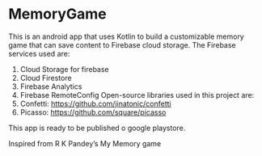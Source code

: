 # MemoryGame
This is an android app that uses Kotlin to build a customizable memory game that can save content to Firebase cloud storage.  The Firebase services used are: 
1.	Cloud Storage for firebase
2.	Cloud Firestore
3.	Firebase Analytics
4.	Firebase RemoteConfig 
Open-source libraries used in this project are:
1.	Confetti: https://github.com/jinatonic/confetti 
2.	Picasso: https://github.com/square/picasso 

This app is ready to be published o google playstore.

Inspired from R K Pandey’s My Memory game 



